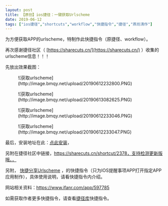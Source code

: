 ```yaml
---
layout: post
title: 【原创】ios捷径：一键获取Urlscheme
date: 2019-06-12
tags: ["ios捷径","shortcuts","workflow","快捷指令","捷径","燕坊清作"]
---
```


<!-- wp:paragraph -->

为方便获取APP的urlscheme，特制作此快捷指令（原捷径、workflow）。

<!-- /wp:paragraph -->

<!-- wp:paragraph -->

再次感谢捷径社区（ [https://sharecuts.cn/](https://sharecuts.cn/) ）收集的urlscheme信息！！！

<!-- /wp:paragraph -->

<!-- wp:paragraph -->

先放出效果截图：

<!-- /wp:paragraph -->

<!-- wp:image {"width":311,"height":552} -->
<figure class="wp-block-image is-resized">![获取urlscheme](http://image.bmqy.net/upload/20190612232800.PNG)</figure>
<!-- /wp:image -->

<!-- wp:image {"width":311,"height":552} -->
<figure class="wp-block-image is-resized">![获取urlscheme](http://image.bmqy.net/upload/20190613082625.PNG)</figure>
<!-- /wp:image -->

<!-- wp:image {"width":311,"height":552} -->
<figure class="wp-block-image is-resized">![获取urlscheme](http://image.bmqy.net/upload/20190612233046.PNG)</figure>
<!-- /wp:image -->

<!-- wp:image {"width":311,"height":552} -->
<figure class="wp-block-image is-resized">![获取urlscheme](http://image.bmqy.net/upload/20190612233047.PNG)</figure>
<!-- /wp:image -->

<!-- wp:paragraph -->

最后，安装地址在此：[点此安装](https://www.icloud.com/shortcuts/f86b634020cc4dcd9ab429a29d6da6e0)，

<!-- /wp:paragraph -->

<!-- wp:paragraph -->

另附在捷径社区中链接，https://sharecuts.cn/shortcut/2378，支持检测更新版哦。，

<!-- /wp:paragraph -->

<!-- wp:paragraph -->

另附， [快捷分享Urlscheme](https://www.icloud.com/shortcuts/e6abcc4220b9456bab50afbead41485b) ，的快捷指令（只为IOS提醒事项APP打开指定APP应用制作），具体使用说明，请看快捷指令内介绍。

<!-- /wp:paragraph -->

<!-- wp:paragraph -->

网站相关资料：https://www.ifanr.com/app/597785

<!-- /wp:paragraph -->

<!-- wp:paragraph -->

如需获取作者更多快捷指令，请查看[捷径库](https://www.bmqy.net/2342.html)快捷指令。

<!-- /wp:paragraph -->